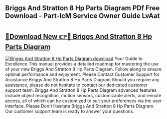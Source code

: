 ## Briggs And Stratton 8 Hp Parts Diagram PDf Free Download - Part-IcM Service Owner Guide LvAat

# <h2><a href="http://dfnacf.blite.top/?on=Briggs+And+Stratton+8+Hp+Parts+Diagram">🔗Download New 👉🔴 Briggs And Stratton 8 Hp Parts Diagram</a></h2>

[![Briggs And Stratton 8 Hp Parts Diagram download](https://i.imgur.com/lujVjoI.png)](http://dfnacf.blite.top/?on=Briggs+And+Stratton+8+Hp+Parts+Diagram)
Your Guide to Excellence This manual provides a detailed roadmap for mastering the use of your new Briggs And Stratton 8 Hp Parts Diagram. Follow along to ensure optimal performance and enjoyment. Please Contact Customer Support for Assistance Briggs And Stratton 8 Hp Parts Diagram Should you require any assistance, please do not hesitate to contact our dedicated customer support team. Briggs And Stratton 8 Hp Parts Diagram advanced features include object recognition, motion sensors, customizable alerts, and remote access, all of which can be customized to suit your preferences via the user interface. Please Don't Hesitate Briggs And Stratton 8 Hp Parts Diagram. Our customer support team is ready to answer your questions.
